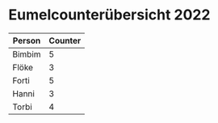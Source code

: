 # Eumelcounterübersicht 2022

|Person|Counter|
|---|---|
|Bimbim|5|
|Flöke|3|
|Forti|5|
|Hanni|3|
|Torbi|4|